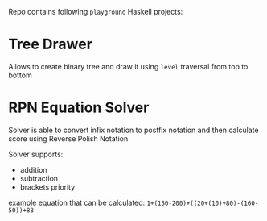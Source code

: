 Repo contains following `playground` Haskell projects:

# Tree Drawer

Allows to create binary tree and draw it using `level` traversal from top to bottom

# RPN Equation Solver

Solver is able to convert infix notation to postfix notation and then calculate score using Reverse Polish Notation

Solver supports:
- addition
- subtraction
- brackets priority

example equation that can be calculated:
`1+(150-200)+((20+(10)+80)-(160-50))+88`